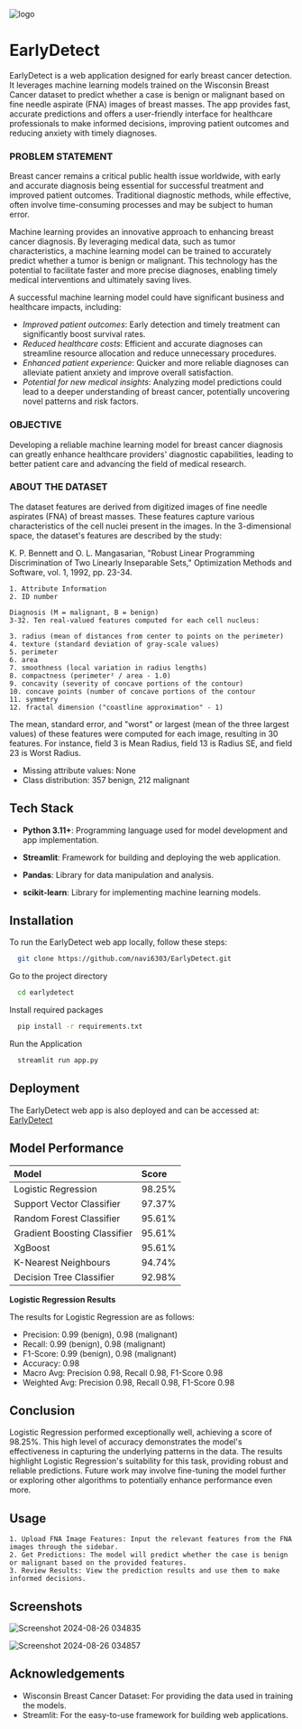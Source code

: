 
![logo](https://github.com/user-attachments/assets/cbb5a1fe-c998-4707-9974-cd8f7371aa1a)  
# **EarlyDetect**
EarlyDetect is a web application designed for early breast cancer detection. It leverages machine learning models trained on the Wisconsin Breast Cancer dataset to predict whether a case is benign or malignant based on fine needle aspirate (FNA) images of breast masses. The app provides fast, accurate predictions and offers a user-friendly interface for healthcare professionals to make informed decisions, improving patient outcomes and reducing anxiety with timely diagnoses.

### PROBLEM STATEMENT
Breast cancer remains a critical public health issue worldwide, with early and accurate diagnosis being essential for successful treatment and improved patient outcomes. Traditional diagnostic methods, while effective, often involve time-consuming processes and may be subject to human error.

Machine learning provides an innovative approach to enhancing breast cancer diagnosis. By leveraging medical data, such as tumor characteristics, a machine learning model can be trained to accurately predict whether a tumor is benign or malignant. This technology has the potential to facilitate faster and more precise diagnoses, enabling timely medical interventions and ultimately saving lives.

A successful machine learning model could have significant business and healthcare impacts, including:

- *Improved patient outcomes*: Early detection and timely treatment can significantly boost survival rates.
- *Reduced healthcare costs*: Efficient and accurate diagnoses can streamline resource allocation and reduce unnecessary procedures.
- *Enhanced patient experience*: Quicker and more reliable diagnoses can alleviate patient anxiety and improve overall satisfaction.
- *Potential for new medical insights*: Analyzing model predictions could lead to a deeper understanding of breast cancer, potentially uncovering novel patterns and risk factors.

### OBJECTIVE
Developing a reliable machine learning model for breast cancer diagnosis can greatly enhance healthcare providers' diagnostic capabilities, leading to better patient care and advancing the field of medical research.

### ABOUT THE DATASET 
The dataset features are derived from digitized images of fine needle aspirates (FNA) of breast masses. These features capture various characteristics of the cell nuclei present in the images. In the 3-dimensional space, the dataset's features are described by the study:

K. P. Bennett and O. L. Mangasarian, "Robust Linear Programming Discrimination of Two Linearly Inseparable Sets," Optimization Methods and Software, vol. 1, 1992, pp. 23-34.

    1. Attribute Information
    2. ID number

    Diagnosis (M = malignant, B = benign)
    3-32. Ten real-valued features computed for each cell nucleus:

    3. radius (mean of distances from center to points on the perimeter)
    4. texture (standard deviation of gray-scale values)
    5. perimeter
    6. area
    7. smoothness (local variation in radius lengths)
    8. compactness (perimeter² / area - 1.0)
    9. concavity (severity of concave portions of the contour)
    10. concave points (number of concave portions of the contour
    11. symmetry
    12. fractal dimension ("coastline approximation" - 1)
The mean, standard error, and "worst" or largest (mean of the three largest values) of these features were computed for each image, resulting in 30 features. For instance, field 3 is Mean Radius, field 13 is Radius SE, and field 23 is Worst Radius.

* Missing attribute values: None
* Class distribution: 357 benign, 212 malignant


## Tech Stack

* **Python 3.11+**: Programming language used for model development and app implementation.

* **Streamlit**: Framework for building and deploying the web application.

* **Pandas**: Library for data manipulation and analysis.

* **scikit-learn**: Library for implementing machine learning models.


## Installation

To run the EarlyDetect web app locally, follow these steps:

```bash
  git clone https://github.com/navi6303/EarlyDetect.git
```

Go to the project directory

```bash
  cd earlydetect
```

Install required packages

```bash
  pip install -r requirements.txt
```

Run the Application

```bash
  streamlit run app.py
```
    
## Deployment

The EarlyDetect web app is also deployed and can be accessed at: [EarlyDetect](https://earlydetect.streamlit.app/)

## Model Performance

| Model | Score     | 
| :-------- | :------- | 
| Logistic Regression | 98.25% |
| Support Vector Classifier | 97.37% |
| Random Forest Classifier | 95.61% | 
| Gradient Boosting Classifier | 95.61% |
| XgBoost | 95.61% |
| K-Nearest Neighbours | 94.74% | 
| Decision Tree Classifier | 92.98% |

**Logistic Regression Results**

The results for Logistic Regression are as follows:

- Precision: 0.99 (benign), 0.98 (malignant)
- Recall: 0.99 (benign), 0.98 (malignant)
- F1-Score: 0.99 (benign), 0.98 (malignant)
- Accuracy: 0.98
- Macro Avg: Precision 0.98, Recall 0.98, F1-Score 0.98
- Weighted Avg: Precision 0.98, Recall 0.98, F1-Score 0.98



## Conclusion

Logistic Regression performed exceptionally well, achieving a score of 98.25%. This high level of accuracy demonstrates the model's effectiveness in capturing the underlying patterns in the data. The results highlight Logistic Regression's suitability for this task, providing robust and reliable predictions. Future work may involve fine-tuning the model further or exploring other algorithms to potentially enhance performance even more.

## Usage

    1. Upload FNA Image Features: Input the relevant features from the FNA images through the sidebar.
    2. Get Predictions: The model will predict whether the case is benign or malignant based on the provided features.
    3. Review Results: View the prediction results and use them to make informed decisions.

## Screenshots
![Screenshot 2024-08-26 034835](https://github.com/user-attachments/assets/d74bebff-8cbd-48b5-9fe3-ec6047b3aab8)

![Screenshot 2024-08-26 034857](https://github.com/user-attachments/assets/af56d056-b3fb-4392-a544-622fe6ce4ac3)



## Acknowledgements

* Wisconsin Breast Cancer Dataset: For providing the data used in training the models.
* Streamlit: For the easy-to-use framework for building web applications.

